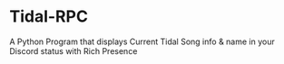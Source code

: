 # Tidal-RPC
A Python Program that displays Current Tidal Song info &amp; name in your Discord status with Rich Presence
